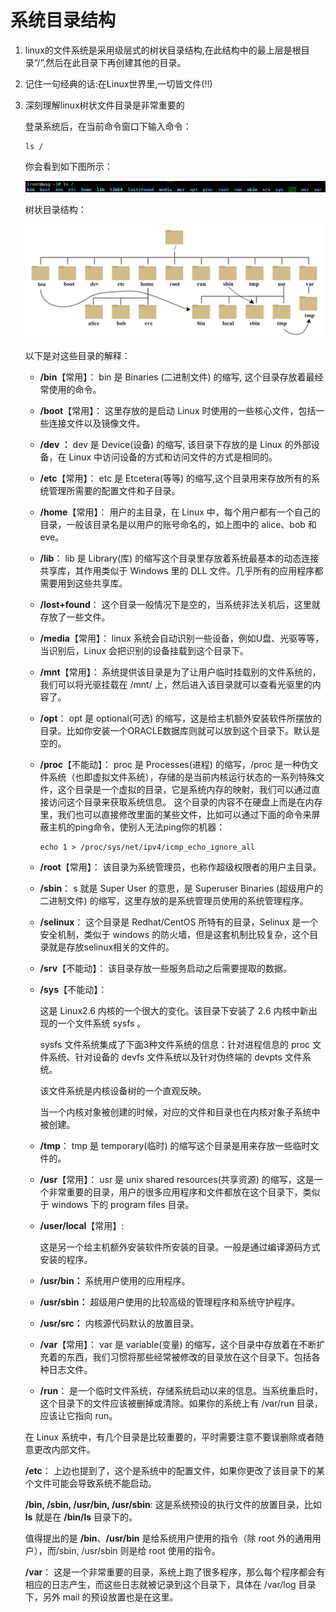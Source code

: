 # 系统目录结构

1. linux的文件系统是采用级层式的树状目录结构,在此结构中的最上层是根目录“/”,然后在此目录下再创建其他的目录。

2. 记住一句经典的话:在Linux世界里,一切皆文件(!!)

3. 深刻理解linux树状文件目录是非常重要的

   登录系统后，在当前命令窗口下输入命令：

   ```shell
   ls /
   ```

   你会看到如下图所示：

   ![image-20220326154904864](image/image-20220326154904864.png)

   树状目录结构：

   ![image-20220326151317984](image/image-20220326151317984.png)

   以下是对这些目录的解释：

   - **/bin**【常用】：
      bin 是 Binaries (二进制文件) 的缩写, 这个目录存放着最经常使用的命令。

   - **/boot**【常用】：
      这里存放的是启动 Linux 时使用的一些核心文件，包括一些连接文件以及镜像文件。

   - **/dev ：**
      dev 是 Device(设备) 的缩写, 该目录下存放的是 Linux 的外部设备，在 Linux 中访问设备的方式和访问文件的方式是相同的。

   - **/etc**【常用】：
      etc 是 Etcetera(等等) 的缩写,这个目录用来存放所有的系统管理所需要的配置文件和子目录。

   - **/home**【常用】：
      用户的主目录，在 Linux 中，每个用户都有一个自己的目录，一般该目录名是以用户的账号命名的，如上图中的 alice、bob 和 eve。

   - **/lib**：
      lib 是 Library(库) 的缩写这个目录里存放着系统最基本的动态连接共享库，其作用类似于 Windows 里的 DLL 文件。几乎所有的应用程序都需要用到这些共享库。

   - **/lost+found**：
      这个目录一般情况下是空的，当系统非法关机后，这里就存放了一些文件。

   - **/media**【常用】：
      linux 系统会自动识别一些设备，例如U盘、光驱等等，当识别后，Linux 会把识别的设备挂载到这个目录下。

   - **/mnt**【常用】：
      系统提供该目录是为了让用户临时挂载别的文件系统的，我们可以将光驱挂载在 /mnt/ 上，然后进入该目录就可以查看光驱里的内容了。

   - **/opt**：
      opt 是 optional(可选) 的缩写，这是给主机额外安装软件所摆放的目录。比如你安装一个ORACLE数据库则就可以放到这个目录下。默认是空的。

   - **/proc**【不能动】：
      proc 是 Processes(进程) 的缩写，/proc 是一种伪文件系统（也即虚拟文件系统），存储的是当前内核运行状态的一系列特殊文件，这个目录是一个虚拟的目录，它是系统内存的映射，我们可以通过直接访问这个目录来获取系统信息。
      这个目录的内容不在硬盘上而是在内存里，我们也可以直接修改里面的某些文件，比如可以通过下面的命令来屏蔽主机的ping命令，使别人无法ping你的机器：

      ```
      echo 1 > /proc/sys/net/ipv4/icmp_echo_ignore_all
      ```

   - **/root**【常用】：
      该目录为系统管理员，也称作超级权限者的用户主目录。

   - **/sbin**：
      s 就是 Super User 的意思，是 Superuser Binaries (超级用户的二进制文件) 的缩写，这里存放的是系统管理员使用的系统管理程序。

   - **/selinux**：
       这个目录是 Redhat/CentOS 所特有的目录，Selinux 是一个安全机制，类似于 windows 的防火墙，但是这套机制比较复杂，这个目录就是存放selinux相关的文件的。

   - **/srv**【不能动】：
       该目录存放一些服务启动之后需要提取的数据。

   - **/sys**【不能动】：

      这是 Linux2.6 内核的一个很大的变化。该目录下安装了 2.6 内核中新出现的一个文件系统 sysfs 。

      sysfs 文件系统集成了下面3种文件系统的信息：针对进程信息的 proc 文件系统、针对设备的 devfs 文件系统以及针对伪终端的 devpts 文件系统。

      该文件系统是内核设备树的一个直观反映。

      当一个内核对象被创建的时候，对应的文件和目录也在内核对象子系统中被创建。

   - **/tmp**：
      tmp 是 temporary(临时) 的缩写这个目录是用来存放一些临时文件的。

   - **/usr**【常用】：
       usr 是 unix shared resources(共享资源) 的缩写，这是一个非常重要的目录，用户的很多应用程序和文件都放在这个目录下，类似于 windows 下的 program files 目录。

   - **/user/local**【常用】:

      这是另一个给主机额外安装软件所安装的目录。一般是通过编译源码方式安装的程序。

   - **/usr/bin：**
      系统用户使用的应用程序。

   - **/usr/sbin：**
      超级用户使用的比较高级的管理程序和系统守护程序。

   - **/usr/src：**
      内核源代码默认的放置目录。

   - **/var**【常用】：
      var 是 variable(变量) 的缩写，这个目录中存放着在不断扩充着的东西，我们习惯将那些经常被修改的目录放在这个目录下。包括各种日志文件。

   - **/run**：
      是一个临时文件系统，存储系统启动以来的信息。当系统重启时，这个目录下的文件应该被删掉或清除。如果你的系统上有 /var/run 目录，应该让它指向 run。

   在 Linux 系统中，有几个目录是比较重要的，平时需要注意不要误删除或者随意更改内部文件。

   **/etc**： 上边也提到了，这个是系统中的配置文件，如果你更改了该目录下的某个文件可能会导致系统不能启动。

   **/bin, /sbin, /usr/bin, /usr/sbin**: 这是系统预设的执行文件的放置目录，比如 **ls** 就是在 **/bin/ls** 目录下的。

   值得提出的是 **/bin**、**/usr/bin** 是给系统用户使用的指令（除 root 外的通用用户），而/sbin, /usr/sbin 则是给 root 使用的指令。

   **/var**： 这是一个非常重要的目录，系统上跑了很多程序，那么每个程序都会有相应的日志产生，而这些日志就被记录到这个目录下，具体在 /var/log 目录下，另外 mail 的预设放置也是在这里。
